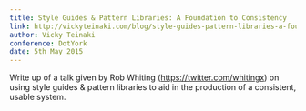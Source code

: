 ```yaml
---
title: Style Guides & Pattern Libraries: A Foundation to Consistency
link: http://vickyteinaki.com/blog/style-guides-pattern-libraries-a-foundation-to-consistency/
author: Vicky Teinaki
conference: DotYork
date: 5th May 2015
---
```


Write up of a talk given by Rob Whiting (https://twitter.com/whitingx) on using style guides & pattern libraries to aid in the production of a consistent, usable system.
